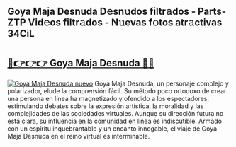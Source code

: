 ## Goya Maja Desnuda D𝚎sn𝚞dos filtr𝚊dos - Parts-ZTP Vid𝚎os filtr𝚊dos - N𝚞evas f𝚘tos atr𝚊ctivas 34CiL

# <h2><a href="http://mb665ty.tromn.icu/?c=Goya+Maja+Desnuda">🔗👉👉👉 Goya Maja Desnuda 🔗🔗</a></h2>

[![Goya Maja Desnuda nuevo](https://i.imgur.com/pEAQMta.gif)](http://mb665ty.tromn.icu/?c=Goya+Maja+Desnuda)
Goya Maja Desnuda, un personaje complejo y polarizador, elude la comprensión fácil. Su método poco ortodoxo de crear una persona en línea ha magnetizado y ofendido a los espectadores, estimulando debates sobre la expresión artística, la moralidad y las complejidades de las sociedades virtuales. Aunque su dirección futura no está clara, su influencia en la comunidad en línea es indiscutible. Armado con un espíritu inquebrantable y un encanto innegable, el viaje de Goya Maja Desnuda en el reino virtual es interminable.
